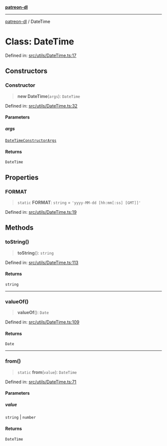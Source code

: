 [**patreon-dl**](../README.md)

***

[patreon-dl](../README.md) / DateTime

# Class: DateTime

Defined in: [src/utils/DateTime.ts:17](https://github.com/patrickkfkan/patreon-dl/blob/faebc79e7105b755ed4bb91829b93f102ad3b38c/src/utils/DateTime.ts#L17)

## Constructors

### Constructor

> **new DateTime**(`args`): `DateTime`

Defined in: [src/utils/DateTime.ts:32](https://github.com/patrickkfkan/patreon-dl/blob/faebc79e7105b755ed4bb91829b93f102ad3b38c/src/utils/DateTime.ts#L32)

#### Parameters

##### args

[`DateTimeConstructorArgs`](../type-aliases/DateTimeConstructorArgs.md)

#### Returns

`DateTime`

## Properties

### FORMAT

> `static` **FORMAT**: `string` = `'yyyy-MM-dd [hh:mm[:ss] [GMT]]'`

Defined in: [src/utils/DateTime.ts:19](https://github.com/patrickkfkan/patreon-dl/blob/faebc79e7105b755ed4bb91829b93f102ad3b38c/src/utils/DateTime.ts#L19)

## Methods

### toString()

> **toString**(): `string`

Defined in: [src/utils/DateTime.ts:113](https://github.com/patrickkfkan/patreon-dl/blob/faebc79e7105b755ed4bb91829b93f102ad3b38c/src/utils/DateTime.ts#L113)

#### Returns

`string`

***

### valueOf()

> **valueOf**(): `Date`

Defined in: [src/utils/DateTime.ts:109](https://github.com/patrickkfkan/patreon-dl/blob/faebc79e7105b755ed4bb91829b93f102ad3b38c/src/utils/DateTime.ts#L109)

#### Returns

`Date`

***

### from()

> `static` **from**(`value`): `DateTime`

Defined in: [src/utils/DateTime.ts:71](https://github.com/patrickkfkan/patreon-dl/blob/faebc79e7105b755ed4bb91829b93f102ad3b38c/src/utils/DateTime.ts#L71)

#### Parameters

##### value

`string` | `number`

#### Returns

`DateTime`
